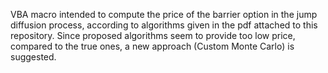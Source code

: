 VBA macro intended to compute the price of the barrier option in the jump diffusion process, according to algorithms given in the pdf attached to this repository. Since proposed algorithms seem to provide too low price, compared to the true ones, a new approach (Custom Monte Carlo) is suggested. 
